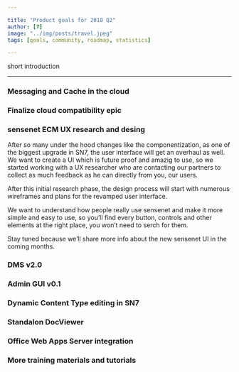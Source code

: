 ```yaml
---

title: "Product goals for 2018 Q2"
author: [?]
image: "../img/posts/travel.jpeg"
tags: [goals, community, roadmap, statistics]

---
```


short introduction

---

### Messaging and Cache in the cloud

### Finalize cloud compatibility epic

### sensenet ECM UX research and desing

After so many under the hood changes like the componentization, as one of the biggest upgrade in SN7, the user interface will get an overhaul as well. 
We want to create a UI which is future proof and amazig to use, so we started working with a UX researcher who are contacting our partners to collect as much feedback as he can directly from you, our users.

After this initial research phase, the design process will start with numerous wireframes and plans for the revamped user interface.

We want to understand how people really use sensenet and make it more simple and easy to use, so you’ll find every button, controls and other elements at the right place, you won’t need to serch for them.

Stay tuned because we’ll share more info about the new sensenet UI in the coming months.


### DMS v2.0

### Admin GUI v0.1

### Dynamic Content Type editing in SN7

### Standalon DocViewer

### Office Web Apps Server integration

### More training materials and tutorials
